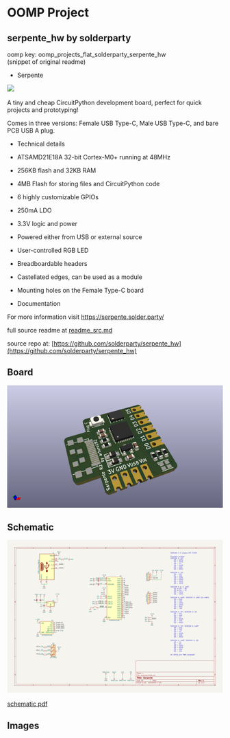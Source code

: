 # OOMP Project  
## serpente_hw  by solderparty  
  
oomp key: oomp_projects_flat_solderparty_serpente_hw  
(snippet of original readme)  
  
- Serpente  
  
![](./img/three_boards.jpg)  
  
A tiny and cheap CircuitPython development board, perfect for quick projects and prototyping!  
  
Comes in three versions: Female USB Type-C, Male USB Type-C, and bare PCB USB A plug.  
  
- Technical details  
  
- ATSAMD21E18A 32-bit Cortex-M0+ running at 48MHz  
- 256KB flash and 32KB RAM  
- 4MB Flash for storing files and CircuitPython code  
- 6 highly customizable GPIOs  
- 250mA LDO  
- 3.3V logic and power  
- Powered either from USB or external source  
- User-controlled RGB LED  
- Breadboardable headers  
- Castellated edges, can be used as a module  
- Mounting holes on the Female Type-C board  
  
- Documentation  
  
For more information visit https://serpente.solder.party/  
  
  full source readme at [readme_src.md](readme_src.md)  
  
source repo at: [https://github.com/solderparty/serpente_hw](https://github.com/solderparty/serpente_hw)  
## Board  
  
[![working_3d.png](working_3d_600.png)](working_3d.png)  
## Schematic  
  
[![working_schematic.png](working_schematic_600.png)](working_schematic.png)  
  
[schematic pdf](working_schematic.pdf)  
## Images  

